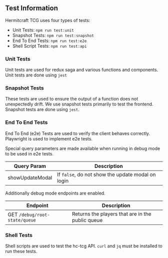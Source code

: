 ## Test Information

Hermitcraft TCG uses four types of tests:

- Unit Tests: `npm run test:unit`
- Snapshot Tests: `npm run test:snapshot`
- End To End Tests: `npm run test:e2e`
- Shell Script Tests: `npm run test:api`

### Unit Tests
Unit tests are used for redux saga and various functions and components.
Unit tests are done using `jest`

### Snapshot Tests
These tests are used to ensure the output of a function does not unexpectedly drift.
We use snapshot tests primarily to test the frontend. Snapshot tests are done using `jest`.

### End To End Tests
End To End (e2e) Tests are used to verify the client behaves correctly.
Playwright is used to implement e2e tests.

Special query parameters are made available when running in debug mode to be used in e2e tests.

| Query Param | Description |
| ----------- | ----------- |
| showUpdateModal | If `false`, do not show the update modal on login |

Additionally debug mode endpoints are enabled.

| Endpoint | Description |
| ---      | ----        |
| GET `/debug/root-state/queue` | Returns the players that are in the public queue |

### Shell Tests
Shell scripts are used to test the hc-tcg API. `curl` and `jq` must be installed to run these tests.


